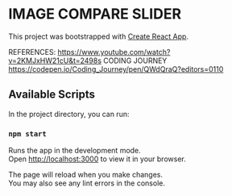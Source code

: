 # IMAGE COMPARE SLIDER

This project was bootstrapped with [Create React App](https://github.com/facebook/create-react-app).


REFERENCES:
https://www.youtube.com/watch?v=2KMJxHW21cU&t=2498s
CODING JOURNEY
https://codepen.io/Coding_Journey/pen/QWdQraQ?editors=0110

## Available Scripts

In the project directory, you can run:

### `npm start`

Runs the app in the development mode.\
Open [http://localhost:3000](http://localhost:3000) to view it in your browser.

The page will reload when you make changes.\
You may also see any lint errors in the console.
